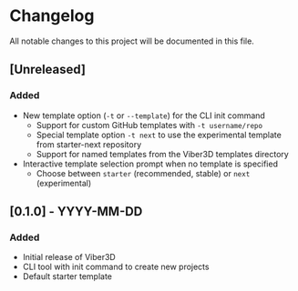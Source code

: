 # Changelog

All notable changes to this project will be documented in this file.

## [Unreleased]

### Added
- New template option (`-t` or `--template`) for the CLI init command
  - Support for custom GitHub templates with `-t username/repo`
  - Special template option `-t next` to use the experimental template from starter-next repository
  - Support for named templates from the Viber3D templates directory
- Interactive template selection prompt when no template is specified
  - Choose between `starter` (recommended, stable) or `next` (experimental)

## [0.1.0] - YYYY-MM-DD

### Added
- Initial release of Viber3D
- CLI tool with init command to create new projects
- Default starter template
